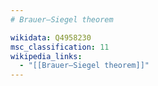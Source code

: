 ```yaml
---
# Brauer–Siegel theorem

wikidata: Q4958230
msc_classification: 11
wikipedia_links:
  - "[[Brauer–Siegel theorem]]"
---
```

